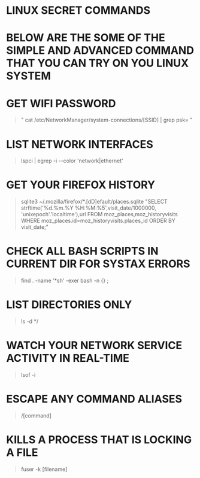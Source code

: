 # LINUX SECRET COMMANDS 

# BELOW ARE THE SOME OF THE SIMPLE AND ADVANCED COMMAND THAT YOU CAN TRY ON YOU LINUX SYSTEM





# GET WIFI PASSWORD
  >" cat /etc/NetworkManager/system-connections/[SSID] | grep psk= "
  
# LIST NETWORK INTERFACES
  >lspci | egrep -i --color 'network|ethernet'
  
# GET YOUR FIREFOX HISTORY 
  >sqlite3 ~/.mozilla/firefox/*.[dD]efault/places.sqlite "SELECT strftime('%d.%m.%Y %H:%M:%5',visit_date/1000000, 'unixepoch'.'localtime'),url FROM moz_places,moz_historyvisits WHERE moz_places.id=moz_historyvisits.places_id ORDER BY visit_date;"

# CHECK ALL BASH SCRIPTS IN CURRENT DIR FOR SYSTAX ERRORS
  >find . -name '*sh' -exer bash -n {} \;
 
# LIST DIRECTORIES ONLY
  >ls -d */

# WATCH YOUR NETWORK SERVICE ACTIVITY IN REAL-TIME
  >lsof -i
  
# ESCAPE ANY COMMAND ALIASES
  >/[command]

# KILLS A PROCESS THAT IS LOCKING A FILE
  > fuser -k [filename]
